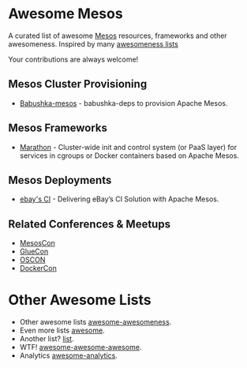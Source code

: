 # Awesome Mesos

A curated list of awesome [Mesos](http://mesos.apache.org/) resources, frameworks and other awesomeness. Inspired by many [awesomeness lists](https://github.com/bayandin/awesome-awesomeness)

Your contributions are always welcome!

## Mesos Cluster Provisioning

* [Babushka-mesos](https://github.com/parolkar/mesos-babushka) - babushka-deps to provision Apache Mesos.

## Mesos Frameworks

* [Marathon](https://github.com/mesosphere/marathon) - Cluster-wide init and control system (or PaaS layer) for services in cgroups or Docker containers based on Apache Mesos.


## Mesos Deployments

* [ebay's CI](http://www.ebaytechblog.com/2014/04/04/delivering-ebays-ci-solution-with-apache-mesos-part-i/#.VEOe2IvLcds) - Delivering eBay’s CI Solution with Apache Mesos.

## Related Conferences & Meetups

* [MesosCon](http://events.linuxfoundation.org/events/mesoscon) 
* [GlueCon](http://gluecon.com/)
* [OSCON](http://www.oscon.com/)
* [DockerCon](http://www.dockercon.com/)

# Other Awesome Lists
- Other awesome lists [awesome-awesomeness](https://github.com/bayandin/awesome-awesomeness).
- Even more lists [awesome](https://github.com/sindresorhus/awesome).
- Another list? [list](https://github.com/jnv/lists).
- WTF! [awesome-awesome-awesome](https://github.com/t3chnoboy/awesome-awesome-awesome).
- Analytics [awesome-analytics](https://github.com/onurakpolat/awesome-analytics).
